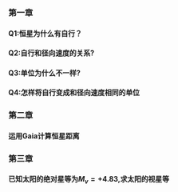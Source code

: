 ### 第一章
#### Q1:恒星为什么有自行？
#### Q2:自行和径向速度的关系?
#### Q3:单位为什么不一样?
#### Q4:怎样将自行变成和径向速度相同的单位
### 第二章
####  运用Gaia计算恒星距离
### 第三章
#### 已知太阳的绝对星等为$M_v=+4.83$,求太阳的视星等


